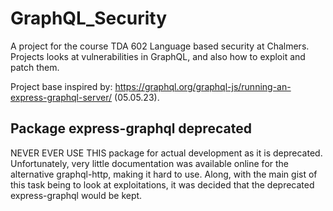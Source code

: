 # GraphQL_Security
A project for the course TDA 602 Language based security at Chalmers. Projects looks at vulnerabilities in GraphQL, and also how to exploit and patch them.

Project base inspired by: https://graphql.org/graphql-js/running-an-express-graphql-server/ (05.05.23).

## Package express-graphql deprecated
NEVER EVER USE THIS package for actual development as it is deprecated. Unfortunately, very little documentation was available online for the alternative graphql-http, making it hard to use. Along, with the main gist of this task being to look at exploitations, it was decided that the deprecated express-graphql would be kept.